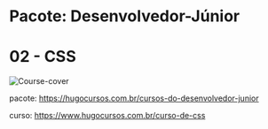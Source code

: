 # Pacote: Desenvolvedor-Júnior
# 02 - CSS

![Course-cover](https://www.hugocursos.com.br/sistema/styles/img/cursos/05-08-2024-08-43-43-706.webp "Course-cover")

pacote: https://hugocursos.com.br/cursos-do-desenvolvedor-junior

curso: https://www.hugocursos.com.br/curso-de-css
